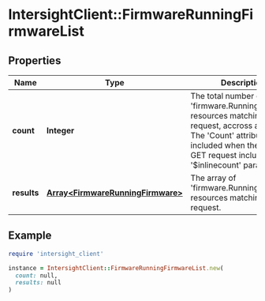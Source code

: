 # IntersightClient::FirmwareRunningFirmwareList

## Properties

| Name | Type | Description | Notes |
| ---- | ---- | ----------- | ----- |
| **count** | **Integer** | The total number of &#39;firmware.RunningFirmware&#39; resources matching the request, accross all pages. The &#39;Count&#39; attribute is included when the HTTP GET request includes the &#39;$inlinecount&#39; parameter. | [optional] |
| **results** | [**Array&lt;FirmwareRunningFirmware&gt;**](FirmwareRunningFirmware.md) | The array of &#39;firmware.RunningFirmware&#39; resources matching the request. | [optional] |

## Example

```ruby
require 'intersight_client'

instance = IntersightClient::FirmwareRunningFirmwareList.new(
  count: null,
  results: null
)
```

